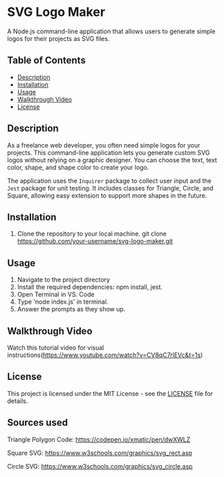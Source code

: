 # SVG Logo Maker

A Node.js command-line application that allows users to generate simple logos for their projects as SVG files.

## Table of Contents

- [Description](#description)
- [Installation](#installation)
- [Usage](#usage)
- [Walkthrough Video](#walkthrough-video)
- [License](#license)

## Description

As a freelance web developer, you often need simple logos for your projects. This command-line application lets you generate custom SVG logos without relying on a graphic designer. You can choose the text, text color, shape, and shape color to create your logo.

The application uses the `Inquirer` package to collect user input and the `Jest` package for unit testing. It includes classes for Triangle, Circle, and Square, allowing easy extension to support more shapes in the future.

## Installation

1. Clone the repository to your local machine. 
git clone https://github.com/your-username/svg-logo-maker.git


## Usage
1. Navigate to the project directory
2. Install the required dependencies: npm install, jest.
3. Open Terminal in VS. Code
4. Type 'node index.js' in terminal.
5. Answer the prompts as they show up.

## Walkthrough Video

Watch this tutorial video for visual instructions(https://www.youtube.com/watch?v=CV8qC7rlEVc&t=1s)

## License

This project is licensed under the MIT License - see the [LICENSE](LICENSE) file for details.


## Sources used

Triangle Polygon Code: https://codepen.io/xmatic/pen/dwXWLZ

Square SVG: https://www.w3schools.com/graphics/svg_rect.asp

Circle SVG: https://www.w3schools.com/graphics/svg_circle.asp
